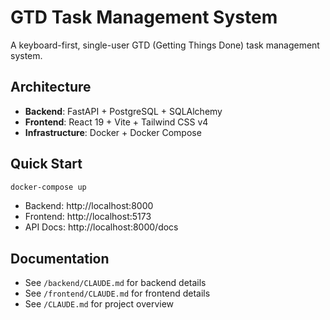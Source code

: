 # GTD Task Management System

A keyboard-first, single-user GTD (Getting Things Done) task management system.

## Architecture

- **Backend**: FastAPI + PostgreSQL + SQLAlchemy
- **Frontend**: React 19 + Vite + Tailwind CSS v4
- **Infrastructure**: Docker + Docker Compose

## Quick Start

```bash
docker-compose up
```

- Backend: http://localhost:8000
- Frontend: http://localhost:5173
- API Docs: http://localhost:8000/docs

## Documentation

- See `/backend/CLAUDE.md` for backend details
- See `/frontend/CLAUDE.md` for frontend details
- See `/CLAUDE.md` for project overview
